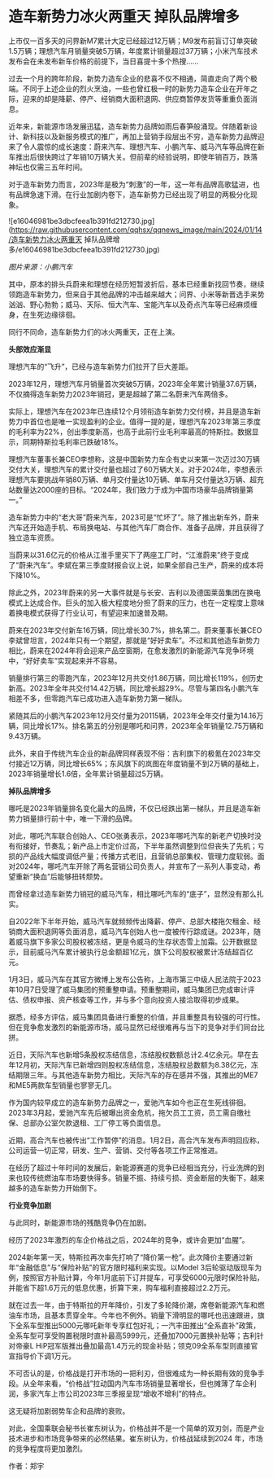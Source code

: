# 造车新势力冰火两重天 掉队品牌增多

上市仅一百多天的问界新M7累计大定已经超过12万辆；M9发布前盲订订单突破1.5万辆；理想汽车月销量突破5万辆，年度累计销量超过37万辆；小米汽车技术发布会在未发布新车价格的前提下，当日喜提十多个热搜……

过去一个月的跨年阶段，新势力造车企业的悲喜不仅不相通，简直走向了两个极端。不同于上述企业的烈火烹油，一些也曾红极一时的新势力造车企业在开年之际，迎来的却是降薪、停产、经销商大面积退网、供应商暂停发货等重重负面消息。

近年来，新能源市场发展迅猛，造车新势力品牌如雨后春笋般涌现。伴随着新设计、新科技以及新服务模式的推广，再加上营销手段层出不穷，造车新势力品牌迎来了令人震惊的成长速度：蔚来汽车、理想汽车、小鹏汽车、威马汽车等品牌在新车推出后很快跨过了年销10万辆大关。但前辈的经验说明，即使年销百万，跌落神坛也仅需三五年时间。

对于造车新势力而言，2023年是极为“刺激”的一年，这一年有品牌高歌猛进，也有品牌急速下滑。在行业加剧内卷下，造车新势力已经出现了明显的两极分化现象。

![e16046981be3dbcfeea1b391fd212730.jpg](https://raw.githubusercontent.com/qqhsx/qqnews_image/main/2024/01/14/造车新势力冰火两重天 掉队品牌增多/e16046981be3dbcfeea1b391fd212730.jpg)

 _图片来源：小鹏汽车_

其中，原本的排头兵蔚来和理想在经历短暂波折后，基本已经重新找回节奏，继续领跑造车新势力，但来自于其他品牌的冲击越来越大；问界、小米等新晋选手来势汹汹、野心勃勃；威马、天际、恒大汽车、宝能汽车以及奇点汽车等已经麻烦缠身，在生死边缘徘徊。

同行不同命，造车新势力们的冰火两重天，正在上演。

**头部效应渐显**

理想汽车的“飞升”，已经与造车新势力们拉开了巨大差距。

2023年12月，理想汽车月销量首次突破5万辆，2023年全年累计销量37.6万辆，不仅摘得造车新势力2023年销冠，更是超越了第二名蔚来汽车两倍多。

实际上，理想汽车在2023年已连续12个月领衔造车新势力交付榜，并且是造车新势力中首位也是唯一实现盈利的企业。值得一提的是，理想汽车2023年第三季度的毛利率为22%，创出季度新高，也高于此前行业毛利率最高的特斯拉。数据显示，同期特斯拉毛利率已跌破18%。

理想汽车董事长兼CEO李想称，这是中国新势力车企有史以来第一次迈过30万辆交付大关，理想汽车的累计交付量也超过了60万辆大关。对于2024年，李想表示理想汽车要挑战年销80万辆、单月交付量达10万辆、单车月交付量达3万辆、超充站数量达2000座的目标。“2024年，我们致力于成为中国市场豪华品牌销量第一。”

造车新势力中的“老大哥”蔚来汽车，2023可是“忙坏了”。除了推出新车外，蔚来汽车还开始造手机、布局换电站、与其他汽车厂商合作、准备子品牌，并且获得了独立造车资质。

当蔚来以31.6亿元的价格从江淮手里买下了两座工厂时，“江淮蔚来”终于变成了“蔚来汽车”。李斌在第三季度财报会议上说，如果全部自己生产，蔚来的成本将下降10%。

除此之外，2023年蔚来的另一大事件就是与长安、吉利以及德国莱茵集团在换电模式上达成合作。巨头的加入极大程度地分担了蔚来的压力，也在一定程度上意味着换电模式获得了行业认可，有望迎来加速普及期。

蔚来在2023年交付新车16万辆，同比增长30.7%，排名第二。蔚来董事长兼CEO李斌曾坦言，2024年只有一个期望，那就是“好好卖车”。不过和其他造车新势力相比，蔚来在2024年将会迎来产品空窗期，在愈发激烈的新能源汽车竞争环境中，“好好卖车”实现起来并不容易。

销量排行第三的零跑汽车，2023年12月共交付1.86万辆，同比增长119%，创历史新高。2023年全年共交付14.42万辆，同比增长超29%。尽管与第四名小鹏汽车相差不多，但零跑汽车已成功进入造车新势力第一梯队。

紧随其后的小鹏汽车2023年12月交付量为20115辆，2023年全年交付量为14.16万辆，同比增长17%。排名第五的分别是哪吒和问界，2023年全年销量12.75万辆和9.43万辆。

此外，来自于传统汽车企业的新品牌同样表现不俗：吉利旗下的极氪在2023年交付接近12万辆，同比增长65%；东风旗下的岚图在年度销量不到2万辆的基础上，2023年销量增长1.6倍，全年累计销量超过5万辆。

**掉队品牌增多**

哪吒是2023年销量排名变化最大的品牌，不仅已经跌出第一梯队，并且是造车新势力销量排行前十中，唯一下滑的品牌。

对此，哪吒汽车联合创始人、CEO张勇表示，2023年哪吒汽车的新老产切换时没有衔接好，节奏乱；新产品上市定价过高，下半年虽然调整到位但丧失了先机；亏损的产品线大幅度调低产量；传播方式老旧，且营销总部集权、管理力度软弱。面对2024年，哪吒汽车开除了两名营销公司负责人，并宣布了一系列人事变动，希望重新“换血”后能够扭转颓势。

而曾经拿过造车新势力销冠的威马汽车，相比哪吒汽车的“底子”，显然没有那么扎实。

自2022年下半年开始，威马汽车就频频传出降薪、停产、总部大楼拖欠租金、经销商大面积退网等负面消息，威马汽车创始人也一度被传行踪成谜。2023年，随着威马旗下多家公司股权被冻结，更是令威马的生存状态雪上加霜。公开数据显示，目前威马汽车累计被执行总金额超1亿元，旗下公司股权被累计冻结超百亿元。

1月3日，威马汽车在其官方微博上发布公告称，上海市第三中级人民法院于2023年10月7日受理了威马集团的预重整申请。预重整期间，威马集团已完成审计评估、债权申报、资产核查等工作，并与多个意向投资人接洽取得初步成果。

据悉，经多方评估，威马集团具备进行重整的价值，并且重整具有较强的可行性。但在竞争愈发激烈的新能源市场，威马显然已经很难再与当下的竞争对手们同台比拼。

近日，天际汽车也新增5条股权冻结信息，冻结股权数额总计2.4亿余元。早在去年12月初，天际汽车已新增四则股权冻结信息，冻结股权总数额为8.38亿元，冻结期限三年。与其他造车新势力相比，天际汽车的存在感并不强，其推出的ME7和ME5两款车型销量也寥寥无几。

作为国内较早成立的造车新势力品牌之一，爱驰汽车如今也正在生死线徘徊。2023年3月起，爱驰汽车先后被曝出资金危机，拖欠员工工资，员工需自缴社保、总部办公室欠款退租、工厂停工等负面信息。

近期，高合汽车也被传出“工作暂停”的消息。1月2日，高合汽车发布声明回应称，公司运营一切正常，研发、生产、营销、交付等各项工作正常推进。

在经历了超过十年时间的发展后，新能源赛道的竞争已经相当充分，行业洗牌的到来也较传统燃油车市场要快得多。销量不振、持续亏损、资金断层的失衡下，越来越多的造车新势力开始倒下。

**行业竞争加剧**

与此同时，新能源市场的残酷竞争仍在加剧。

经历了2023年激烈的车企价格战之后，2024年的竞争，或许会更加“血腥”。

2024新年第一天，特斯拉再次率先打响了“降价第一枪”。此次降价主要通过新年“金融低息”与“保险补贴”的官方限时福利来实现。以Model
3后轮驱动版现车为例，按照官方补贴计算，今年1月底前下订并提车，可享受6000元限时保险补贴，并能省下超1.6万元的低息优惠，折算下来，购车福利直接超过2.2万元。

就在过去一年，由于特斯拉的开年降价，引发了多轮降价潮，席卷新能源汽车和燃油车市场，且基本贯穿全年。今年也不例外。销量下滑明显的哪吒也迅速跟进，旗下全系车型推出5000元哪吒新年专享红包好礼；一汽丰田推出“全系直补”政策，全系车型可享受购置税限时直补最高5999元，还叠加7000元置换补贴等；吉利针对帝豪L
HiP冠军版推出叠加最高1.4万元的现金补贴；领克09全系车型则直接官宣指导价下调1万元。

不可否认的是，价格战是打开市场的一把利刃，但很难成为一种长期有效的竞争手段。从全年来看，“价格战”拉动国内汽车市场销量显著增长，但也摊薄了车企利润，多家汽车上市公司2023年三季报呈现“增收不增利”的特点。

这无疑将加剧弱势车企和品牌的衰败。

对此，全国乘联会秘书长崔东树认为，价格战并不是一个简单的双刃剑，而是产业技术进步和市场竞争带来的必然结果。崔东树认为，价格战延续到2024
年，市场的竞争程度将更加激烈。

作者：郑宇

